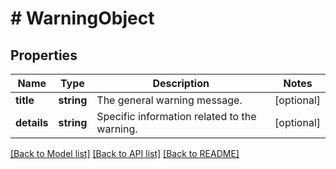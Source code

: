 # # WarningObject

## Properties

Name | Type | Description | Notes
------------ | ------------- | ------------- | -------------
**title** | **string** | The general warning message. | [optional]
**details** | **string** | Specific information related to the warning. | [optional]

[[Back to Model list]](../../README.md#models) [[Back to API list]](../../README.md#endpoints) [[Back to README]](../../README.md)
